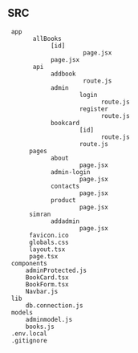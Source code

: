 SRC 
---
     app 
           allBooks
                [id] 
                         page.jsx
                page.jsx
           api
                addbook  
                         route.js 
                admin
                        login
                              route.js
                        register
                              route.js
                bookcard
                        [id] 
                              route.js  
                        route.js
          pages
                about 
                        page.jsx
                admin-login   
                        page.jsx
                contacts
                        page.jsx
                product
                        page.jsx
          simran  
                addadmin    
                        page.jsx
          favicon.ico
          globals.css
          layout.tsx
          page.tsx
     components     
         adminProtected.js
         BookCard.tsx
         BookForm.tsx
         Navbar.js
     lib
         db.connection.js
     models
         adminmodel.js
         books.js    
     .env.local
     .gitignore
